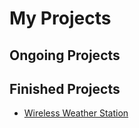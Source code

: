 # My Projects
## Ongoing Projects

## Finished Projects
- [Wireless Weather Station](https://github.com/elizaby3/Weather-Station)
